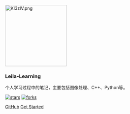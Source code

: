 <img width="200px"  src="https://s2.ax1x.com/2019/10/31/KI3zlV.png" alt="KI3zlV.png" border="0" />

### **Leila-Learning**

个人学习过程中的笔记，主要包括图像处理、C++、Python等。

[![stars](https://badgen.net/github/stars/fantasticduo/fantasticduo.github.io?icon=github&color=4ab8a1)]((<https://github.com/fantasticduo/blog>)) [![forks](https://badgen.net/github/forks/fantasticduo/fantasticduo.github.io?icon=github&color=4ab8a1)](<https://github.com/fantasticduo/fantasticduo.github.io>)

[GitHub](<https://github.com/fantasticduo/fantasticduo.github.io>)
[Get Started](README.md)

